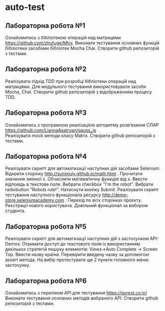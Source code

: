 # auto-test

## Лабораторна робота №1

Ознайомитись з бібліотекою операцій над матрицями https://github.com/zhufuge/Mtrx. 
Виконати тестування основних функцій бібліотеки засобами бібліотек Mocha Chai.
Створити github репозиторій з тестами.

## Лабораторна робота №2

Реалізувати підхід TDD при розробці бібліотеки операцій над матрицями.
Для модульного тестування використовувати засоби Mocha, Chai.
Створити github репозиторій з відображенням процесу TDD.

## Лабораторна робота №3

Ознайомитись з програмною реалізацією алгоритму розв’язання СЛАР https://github.com/LiannaAsatryan/gauss_js  
Реалізувати mock методи класу Matrix.
Створити github репозиторій з тестами.


## Лабораторна робота №4

Реалізувати скрипт для автоматизації наступних дій засобами Selenium:
    Відкрити сторінку http://suninjuly.github.io/math.html .
    Прочитати значення змінної x.
    Обчислити математичну функцію від x.
    Ввести відповідь в текстове поле.
    Вибрати checkbox "I'm the robot".
    Вибрати radiobutton "Robots rule!".
    Натиснути кнопку Submit.
Реалізувати скрипт тестування наступного функціонала ресурсу http://demo-store.seleniumacademy.com :
    Перехід по всіх сторінках проєкту.
    Реєстрації нового користувача.
    Довільний функціонал за вибором студента.


## Лабораторна робота №5


Реалізувати скрипт для автоматизації наступних дій з застосунком API-Demos:
Отримати доступ до текстового поля із використанням декількох стретегій пошуку елементів: Views->Auto Complete -> Screen Top.
Ввести назву країни.
Перевірити введену назву за допомогою assert метода.
На вибір протестувати ще 2 пункти головного меню застосунку.


## Лабораторна робота №6

Ознайомитись з переліком API для тестування https://gorest.co.in/  
Виконати тестування основних методів вибраного API.
Створити github репозиторій з тестами.

